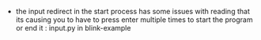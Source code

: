 - the input redirect in the start process has some issues with reading that its causing you to have to press enter multiple times to start the program or end it : input.py in blink-example
